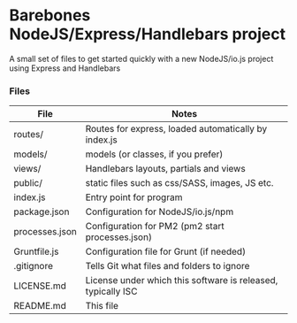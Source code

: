 # Barebones NodeJS/Express/Handlebars project
A small set of files to get started quickly with a new NodeJS/io.js project using Express and Handlebars


### Files
| File | Notes |
| ---- | ----- |
| routes/ | Routes for express, loaded automatically by index.js |
| models/ | models (or classes, if you prefer) |
| views/ | Handlebars layouts, partials and views |
| public/ | static files such as css/SASS, images, JS etc. |
| index.js | Entry point for program |
| package.json | Configuration for NodeJS/io.js/npm |
| processes.json | Configuration for PM2 (pm2 start processes.json) |
| Gruntfile.js | Configuration file for Grunt (if needed) |
| .gitignore | Tells Git what files and folders to ignore |
| LICENSE.md | License under which this software is released, typically ISC |
| README.md | This file |

